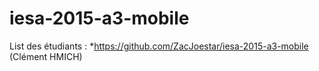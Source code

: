 # iesa-2015-a3-mobile

List des étudiants :
  *https://github.com/ZacJoestar/iesa-2015-a3-mobile (Clément HMICH)
